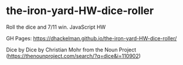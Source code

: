 # the-iron-yard-HW-dice-roller
Roll the dice and 7/11 win. JavaScript HW

GH Pages: https://dhackelman.github.io/the-iron-yard-HW-dice-roller/

Dice by Dice by Christian Mohr from the Noun Project (https://thenounproject.com/search/?q=dice&i=110902)
